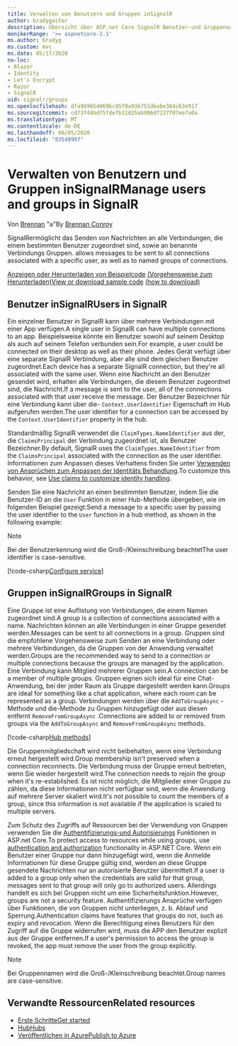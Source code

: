 ```yaml
---
title: Verwalten von Benutzern und Gruppen inSignalR
author: bradygaster
description: Übersicht über ASP.net Core SignalR Benutzer-und Gruppenverwaltung.
monikerRange: '>= aspnetcore-2.1'
ms.author: bradyg
ms.custom: mvc
ms.date: 05/17/2020
no-loc:
- Blazor
- Identity
- Let's Encrypt
- Razor
- SignalR
uid: signalr/groups
ms.openlocfilehash: dfa989654069bc85f0a936751dbabe384c63e917
ms.sourcegitcommit: cd73744bd75fdefb31d25ab906df237f07ee7a0a
ms.translationtype: MT
ms.contentlocale: de-DE
ms.lasthandoff: 06/05/2020
ms.locfileid: "83549997"
---
```

# <a name="manage-users-and-groups-in-signalr"></a><span data-ttu-id="cf46d-103">Verwalten von Benutzern und Gruppen inSignalR</span><span class="sxs-lookup"><span data-stu-id="cf46d-103">Manage users and groups in SignalR</span></span>

<span data-ttu-id="cf46d-104">Von [Brennan](https://github.com/BrennanConroy) "a"</span><span class="sxs-lookup"><span data-stu-id="cf46d-104">By [Brennan Conroy](https://github.com/BrennanConroy)</span></span>

SignalR<span data-ttu-id="cf46d-105">ermöglicht das Senden von Nachrichten an alle Verbindungen, die einem bestimmten Benutzer zugeordnet sind, sowie an benannte Verbindungs Gruppen.</span><span class="sxs-lookup"><span data-stu-id="cf46d-105"> allows messages to be sent to all connections associated with a specific user, as well as to named groups of connections.</span></span>

<span data-ttu-id="cf46d-106">[Anzeigen oder Herunterladen von Beispielcode](https://github.com/dotnet/AspNetCore.Docs/tree/master/aspnetcore/signalr/groups/sample/) [(Vorgehensweise zum Herunterladen)](xref:index#how-to-download-a-sample)</span><span class="sxs-lookup"><span data-stu-id="cf46d-106">[View or download sample code](https://github.com/dotnet/AspNetCore.Docs/tree/master/aspnetcore/signalr/groups/sample/) [(how to download)](xref:index#how-to-download-a-sample)</span></span>

## <a name="users-in-signalr"></a><span data-ttu-id="cf46d-107">Benutzer inSignalR</span><span class="sxs-lookup"><span data-stu-id="cf46d-107">Users in SignalR</span></span>

<span data-ttu-id="cf46d-108">Ein einzelner Benutzer in SignalR kann über mehrere Verbindungen mit einer App verfügen.</span><span class="sxs-lookup"><span data-stu-id="cf46d-108">A single user in SignalR can have multiple connections to an app.</span></span> <span data-ttu-id="cf46d-109">Beispielsweise könnte ein Benutzer sowohl auf seinem Desktop als auch auf seinem Telefon verbunden sein.</span><span class="sxs-lookup"><span data-stu-id="cf46d-109">For example, a user could be connected on their desktop as well as their phone.</span></span> <span data-ttu-id="cf46d-110">Jedes Gerät verfügt über eine separate SignalR Verbindung, aber alle sind dem gleichen Benutzer zugeordnet.</span><span class="sxs-lookup"><span data-stu-id="cf46d-110">Each device has a separate SignalR connection, but they're all associated with the same user.</span></span> <span data-ttu-id="cf46d-111">Wenn eine Nachricht an den Benutzer gesendet wird, erhalten alle Verbindungen, die diesem Benutzer zugeordnet sind, die Nachricht.</span><span class="sxs-lookup"><span data-stu-id="cf46d-111">If a message is sent to the user, all of the connections associated with that user receive the message.</span></span> <span data-ttu-id="cf46d-112">Der Benutzer Bezeichner für eine Verbindung kann über die- `Context.UserIdentifier` Eigenschaft im Hub aufgerufen werden.</span><span class="sxs-lookup"><span data-stu-id="cf46d-112">The user identifier for a connection can be accessed by the `Context.UserIdentifier` property in the hub.</span></span>

<span data-ttu-id="cf46d-113">Standardmäßig SignalR verwendet die `ClaimTypes.NameIdentifier` aus der, die `ClaimsPrincipal` der Verbindung zugeordnet ist, als Benutzer Bezeichner.</span><span class="sxs-lookup"><span data-stu-id="cf46d-113">By default, SignalR uses the `ClaimTypes.NameIdentifier` from the `ClaimsPrincipal` associated with the connection as the user identifier.</span></span> <span data-ttu-id="cf46d-114">Informationen zum Anpassen dieses Verhaltens finden Sie unter [Verwenden von Ansprüchen zum Anpassen der Identitäts Behandlung](xref:signalr/authn-and-authz#use-claims-to-customize-identity-handling).</span><span class="sxs-lookup"><span data-stu-id="cf46d-114">To customize this behavior, see [Use claims to customize identity handling](xref:signalr/authn-and-authz#use-claims-to-customize-identity-handling).</span></span>

<span data-ttu-id="cf46d-115">Senden Sie eine Nachricht an einen bestimmten Benutzer, indem Sie die Benutzer-ID an die `User` Funktion in einer Hub-Methode übergeben, wie im folgenden Beispiel gezeigt:</span><span class="sxs-lookup"><span data-stu-id="cf46d-115">Send a message to a specific user by passing the user identifier to the `User` function in a hub method, as shown in the following example:</span></span>

> [!NOTE]
> <span data-ttu-id="cf46d-116">Bei der Benutzerkennung wird die Groß-/Kleinschreibung beachtet</span><span class="sxs-lookup"><span data-stu-id="cf46d-116">The user identifier is case-sensitive.</span></span>

[!code-csharp[Configure service](groups/sample/Hubs/ChatHub.cs?range=29-32)]

## <a name="groups-in-signalr"></a><span data-ttu-id="cf46d-117">Gruppen inSignalR</span><span class="sxs-lookup"><span data-stu-id="cf46d-117">Groups in SignalR</span></span>

<span data-ttu-id="cf46d-118">Eine Gruppe ist eine Auflistung von Verbindungen, die einem Namen zugeordnet sind.</span><span class="sxs-lookup"><span data-stu-id="cf46d-118">A group is a collection of connections associated with a name.</span></span> <span data-ttu-id="cf46d-119">Nachrichten können an alle Verbindungen in einer Gruppe gesendet werden.</span><span class="sxs-lookup"><span data-stu-id="cf46d-119">Messages can be sent to all connections in a group.</span></span> <span data-ttu-id="cf46d-120">Gruppen sind die empfohlene Vorgehensweise zum Senden an eine Verbindung oder mehrere Verbindungen, da die Gruppen von der Anwendung verwaltet werden.</span><span class="sxs-lookup"><span data-stu-id="cf46d-120">Groups are the recommended way to send to a connection or multiple connections because the groups are managed by the application.</span></span> <span data-ttu-id="cf46d-121">Eine Verbindung kann Mitglied mehrerer Gruppen sein.</span><span class="sxs-lookup"><span data-stu-id="cf46d-121">A connection can be a member of multiple groups.</span></span> <span data-ttu-id="cf46d-122">Gruppen eignen sich ideal für eine Chat-Anwendung, bei der jeder Raum als Gruppe dargestellt werden kann.</span><span class="sxs-lookup"><span data-stu-id="cf46d-122">Groups are ideal for something like a chat application, where each room can be represented as a group.</span></span> <span data-ttu-id="cf46d-123">Verbindungen werden über die `AddToGroupAsync` -Methode und die-Methode zu Gruppen hinzugefügt oder aus diesen entfernt `RemoveFromGroupAsync` .</span><span class="sxs-lookup"><span data-stu-id="cf46d-123">Connections are added to or removed from groups via the `AddToGroupAsync` and `RemoveFromGroupAsync` methods.</span></span>

[!code-csharp[Hub methods](groups/sample/Hubs/ChatHub.cs?range=15-27)]

<span data-ttu-id="cf46d-124">Die Gruppenmitgliedschaft wird nicht beibehalten, wenn eine Verbindung erneut hergestellt wird.</span><span class="sxs-lookup"><span data-stu-id="cf46d-124">Group membership isn't preserved when a connection reconnects.</span></span> <span data-ttu-id="cf46d-125">Die Verbindung muss der Gruppe erneut beitreten, wenn Sie wieder hergestellt wird.</span><span class="sxs-lookup"><span data-stu-id="cf46d-125">The connection needs to rejoin the group when it's re-established.</span></span> <span data-ttu-id="cf46d-126">Es ist nicht möglich, die Mitglieder einer Gruppe zu zählen, da diese Informationen nicht verfügbar sind, wenn die Anwendung auf mehrere Server skaliert wird.</span><span class="sxs-lookup"><span data-stu-id="cf46d-126">It's not possible to count the members of a group, since this information is not available if the application is scaled to multiple servers.</span></span>

<span data-ttu-id="cf46d-127">Zum Schutz des Zugriffs auf Ressourcen bei der Verwendung von Gruppen verwenden Sie die [Authentifizierungs-und Autorisierungs](xref:signalr/authn-and-authz) Funktionen in ASP.net Core.</span><span class="sxs-lookup"><span data-stu-id="cf46d-127">To protect access to resources while using groups, use [authentication and authorization](xref:signalr/authn-and-authz) functionality in ASP.NET Core.</span></span> <span data-ttu-id="cf46d-128">Wenn ein Benutzer einer Gruppe nur dann hinzugefügt wird, wenn die Anmelde Informationen für diese Gruppe gültig sind, werden an diese Gruppe gesendete Nachrichten nur an autorisierte Benutzer übermittelt.</span><span class="sxs-lookup"><span data-stu-id="cf46d-128">If a user is added to a group only when the credentials are valid for that group, messages sent to that group will only go to authorized users.</span></span> <span data-ttu-id="cf46d-129">Allerdings handelt es sich bei Gruppen nicht um eine Sicherheitsfunktion.</span><span class="sxs-lookup"><span data-stu-id="cf46d-129">However, groups are not a security feature.</span></span> <span data-ttu-id="cf46d-130">Authentifizierungs Ansprüche verfügen über Funktionen, die von Gruppen nicht unterliegen, z. b. Ablauf und Sperrung.</span><span class="sxs-lookup"><span data-stu-id="cf46d-130">Authentication claims have features that groups do not, such as expiry and revocation.</span></span> <span data-ttu-id="cf46d-131">Wenn die Berechtigung eines Benutzers für den Zugriff auf die Gruppe widerrufen wird, muss die APP den Benutzer explizit aus der Gruppe entfernen.</span><span class="sxs-lookup"><span data-stu-id="cf46d-131">If a user's permission to access the group is revoked, the app must remove the user from the group explicitly.</span></span>

> [!NOTE]
> <span data-ttu-id="cf46d-132">Bei Gruppennamen wird die Groß-/Kleinschreibung beachtet.</span><span class="sxs-lookup"><span data-stu-id="cf46d-132">Group names are case-sensitive.</span></span>

## <a name="related-resources"></a><span data-ttu-id="cf46d-133">Verwandte Ressourcen</span><span class="sxs-lookup"><span data-stu-id="cf46d-133">Related resources</span></span>

* [<span data-ttu-id="cf46d-134">Erste Schritte</span><span class="sxs-lookup"><span data-stu-id="cf46d-134">Get started</span></span>](xref:tutorials/signalr)
* [<span data-ttu-id="cf46d-135">Hub</span><span class="sxs-lookup"><span data-stu-id="cf46d-135">Hubs</span></span>](xref:signalr/hubs)
* [<span data-ttu-id="cf46d-136">Veröffentlichen in Azure</span><span class="sxs-lookup"><span data-stu-id="cf46d-136">Publish to Azure</span></span>](xref:signalr/publish-to-azure-web-app)
